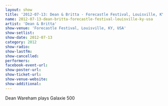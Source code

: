 ```yaml
---
layout: show
title: '2012-07-13: Dean & Britta - Forecastle Festival, Louisville, KY, USA'
name: 2012-07-13-dean-britta-forecastle-festival-louisville-ky-usa
artist: 'Dean & Britta'
show-venue: 'Forecastle Festival, Louisville, KY, USA'
show-setlist: 
show-date: 2012-07-13
category: 2012
show-radio: 
show-lastfm: 
show-cancelled: 
performers: 
facebook-event-url: 
show-poster-url: 
show-ticket-url: 
show-venue-website: 
show-additional: 
---
```


Dean Wareham plays Galaxie 500